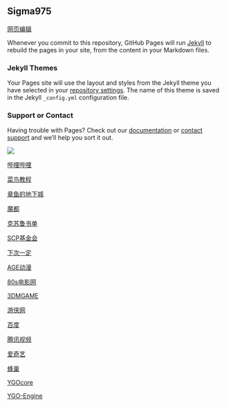 ## Sigma975

[网页编辑](https://github.com/Sigma975/Sigma975.github.io/edit/main/index.md)

Whenever you commit to this repository, GitHub Pages will run [Jekyll](https://jekyllrb.com/) to rebuild the pages in your site, from the content in your Markdown files.

### Jekyll Themes

Your Pages site will use the layout and styles from the Jekyll theme you have selected in your [repository settings](https://github.com/Sigma975/Sigma975.github.io/settings/pages). The name of this theme is saved in the Jekyll `_config.yml` configuration file.

### Support or Contact

Having trouble with Pages? Check out our [documentation](https://docs.github.com/categories/github-pages-basics/) or [contact support](https://support.github.com/contact) and we’ll help you sort it out.

<a href="https://www.bilibili.com/"><img src="https://t7.baidu.com/it/u=4138435146,1856383332&fm=218&app=125&size=f242,150&n=0&f=PNG?s=8197C732DDA1FA133E526557030030B9&sec=1652288400&t=aa4a6db4ffc4ae2338f543d4c397ef5f"></a>

[哔哩哔哩](https://www.bilibili.com/)

[菜鸟教程](https://www.runoob.com/)

[章鱼的地下城](https://www.cnmods.org/)

[魔都](https://www.cnmods.net/#/homePage)

[克苏鲁书单](https://www.douban.com/note/581689161/)

[SCP基金会](http://scp-wiki-cn.wikidot.com/)

[下次一定](https://www.iiice.cn/#/)

[AGE动漫](https://www.agemys.com/)

[80s电影网](https://www.80s.tw/)

[3DMGAME](https://www.3dmgame.com/)

[游侠网](https://www.ali213.net/)

[百度](https://www.baidu.com/)

[腾讯视频](https://v.qq.com/?ptag=qqbsc)

[爱奇艺](https://www.iqiyi.com/)

[蜂巢](https://666yun.men/#/dashboard)

[YGOcore](http://ygocore.ysepan.com/)

[YGO-Engine](https://www.ygo-sem.cn/index.html)
